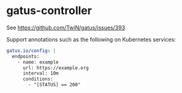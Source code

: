 # gatus-controller
See https://github.com/TwiN/gatus/issues/393


Support annotations such as the following on Kubernetes services:
```yaml
gatus.io/config: |
  endpoints:
    - name: example
      url: https://example.org
      interval: 10m
      conditions:
        - "[STATUS] == 200"
```
